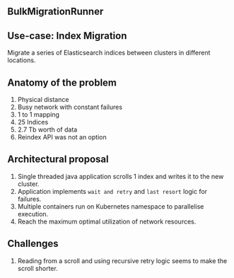 ## BulkMigrationRunner

## Use-case: Index Migration
Migrate a series of Elasticsearch indices between clusters in different locations.

## Anatomy of the problem
1. Physical distance
2. Busy network with constant failures
3. 1 to 1 mapping
4. 25 Indices
5. 2.7 Tb worth of data
6. Reindex API was not an option

## Architectural proposal
1. Single threaded java application scrolls 1 index and writes it to the new cluster.
2. Application implements `wait and retry` and `last resort` logic for failures.
3. Multiple containers run on Kubernetes namespace to parallelise execution.
4. Reach the maximum optimal utilization of network resources.

## Challenges
1. Reading from a scroll and using recursive retry logic seems to make the scroll shorter.
